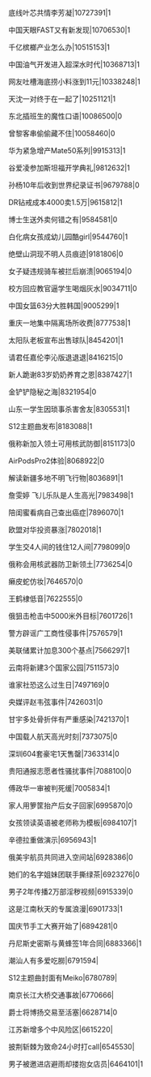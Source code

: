 底线叶芯共情李芳凝|10727391|1

中国天眼FAST又有新发现|10706530|1

千亿槟榔产业怎么办|10515153|1

中国油气开发进入超深水时代|10368713|1

网友吐槽海底捞小料涨到11元|10338248|1

天沈一对终于在一起了|10251121|1

东北插班生的魔性口语|10086500|0

曾黎客串偷偷藏不住|10058460|0

华为紧急增产Mate50系列|9915313|1

谷爱凌参加斯坦福开学典礼|9812632|1

孙杨10年后收到世界纪录证书|9679788|0

DR钻戒成本4000卖1.5万|9615812|1

博士生送外卖何错之有|9584581|0

白化病女孩成幼儿园酷girl|9544760|1

绝壁山洞现不明人员痕迹|9181806|0

女子疑违规骑车被拦后崩溃|9065194|0

校方回应教官逼学生喝烟灰水|9034711|0

中国女篮63分大胜韩国|9005299|1

重庆一地集中隔离场所收费|8777538|1

太阳队老板宣布出售球队|8454201|1

请君任嘉伦李沁版退退退|8416215|0

新人跪谢83岁奶奶养育之恩|8387427|1

金铲铲隐秘之海|8321954|0

山东一学生因琐事杀害舍友|8305531|1

S12主题曲发布|8183088|1

俄称新加入领土可用核武防御|8151173|0

AirPodsPro2体验|8068922|0

解读新疆多地不明飞行物|8036891|1

詹雯婷 飞儿乐队是人生高光|7983498|1

陪闺蜜看病自己查出癌症|7896070|1

欧盟对华投资暴涨|7802018|1

学生交4人间的钱住12人间|7798099|0

俄称会用核武器防卫新领土|7736254|0

癞皮蛇仿妆|7646570|0

王鹤棣低音|7622555|0

俄狙击枪击中5000米外目标|7601726|1

警方辟谣广工商性侵事件|7576579|1

美联储累计加息300个基点|7566297|1

云南将新建3个国家公园|7511573|0

谁家社恐这么过生日|7497169|0

央媒评赵韦弦事件|7426031|0

甘宇多处骨折伴有严重感染|7421370|1

中国载人航天高光时刻|7373075|0

深圳604套豪宅1天售罄|7363314|0

贵阳通报志愿者性骚扰事件|7088100|0

傅政华一审被判死缓|7005834|1

家人用箩筐抬产后女子回家|6995870|0

女孩领读英语被老师称为模板|6984107|1

辛德拉重做演示|6956943|1

俄美宇航员共同进入空间站|6928386|0

她们的名字姐妹团联手撕绿茶|6923276|0

男子2年传播2万部淫秽视频|6915339|0

这是江南秋天的专属浪漫|6901733|1

国庆节手工大赛开始了|6894281|0

丹尼斯史密斯与黄蜂签1年合同|6883366|1

潮汕人有多爱吃朥|6791594|

S12主题曲封面有Meiko|6780789|

南京长江大桥交通事故|6770666|

爵士将博扬交易至活塞|6628714|0

江苏新增多个中风险区|6615220|

披荆斩棘为致命24小时打call|6545530|

男子被邀进店避雨却搂抱女店员|6464101|1

